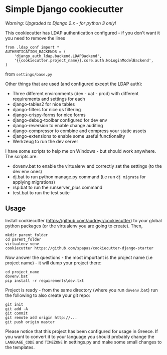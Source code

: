 Simple Django cookiecutter
==========================

*Warning: Upgraded to Django 2.x - for python 3 only!*

This cookiecutter has LDAP authentication configured - if you don't want it you need to remove the lines

```
from .ldap_conf import *
AUTHENTICATION_BACKENDS = (
    'django_auth_ldap.backend.LDAPBackend',
    '{{cookiecutter.project_name}}.core.auth.NoLoginModelBackend',
)

```

from ``settings/base.py``

Other things that are used (and configured except the LDAP auth):

* Three different environments (dev - uat - prod) with different requirements and settings for each
* django-tables2 for nice tables
* django-filters for nice qs filtering
* django-crispy-forms for nice forms
* django-debug-toolbar configured for dev env
* django-reversion to enable change auditing
* django-compressor to combine and compress your static assets
* django-extensions to enable some useful functionality
* Werkzeug to run the dev server

I have some scripts to help me on Windows - but should work anywhere. The scripts are:

* dovenv.bat to enable the virtualenv and correctly set the settings (to the dev env ones)
* dj.bat to run python manage.py command (i.e run ``dj migrate`` for applying migrations)
* rsp.bat to run the runserver_plus command
* test.bat to run the test suite


Usage
-----

Install cookiecutter (https://github.com/audreyr/cookiecutter) to your global python packages
(or the virtualenv you are going to create). Then,

```
mkdir parent_folder
cd parent_folder
virtualenv venv
cookiecutter https://github.com/spapas/cookiecutter-django-starter

```

Now answer the questions - the most important is the project name (i.e project name) - it will dump your project there:

```
cd project_name
dovenv.bat
pip install -r requirements\dev.txt

```

Project is ready - from the same directory (where you run ``dovenv.bat``) run the following to also create your git repo:

```
git init
git add -A
git commit
git remote add origin http://...
git push origin master
```


Please notice that this project has been configured for usage in Greece. If you want to 
convert it to your language you should probably change the ``LANGUAGE_CODE`` and ``TIMEZONE`` in
settings.py and make some small changes to the templates.


